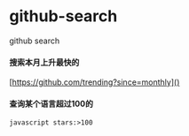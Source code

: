 # github-search
github search

#### 搜索本月上升最快的

[https://github.com/trending?since=monthly]()


#### 查询某个语言超过100的
```
javascript stars:>100

```
